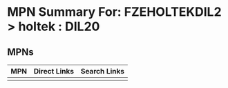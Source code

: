 



# MPN Summary For: FZEHOLTEKDIL2 > holtek : DIL20

## MPNs
  

|MPN|Direct Links|Search Links|
| :--- | :--- | :--- |
||||
